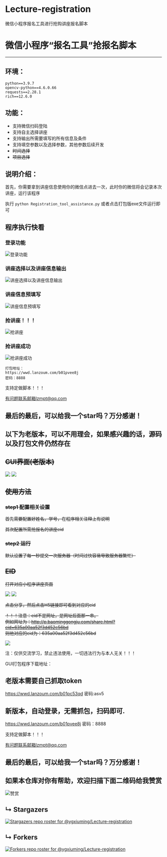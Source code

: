 # Lecture-registration

微信小程序报名工具进行抢购讲座报名脚本





# 微信小程序“报名工具”抢报名脚本

---



## 环境：

~~~
python==3.9.7
opencv-python==4.6.0.66
requests==2.28.1
rich==12.6.0
~~~

## 功能：
- 支持微信扫码登陆
- 支持自主选择讲座
- 支持输出所需要填写的所有信息及条件
- 支持填空参数以及选择参数，其他参数后续开发
- ~~时间选择~~
- ~~项目选择~~

## 说明介绍：
首先，你需要拿到讲座信息使用你的微信点进去一次，此时你的微信将会记录本次讲座，运行该程序

执行 `python Registration_tool_assistance.py` 或者点击打包版exe文件运行即可

## 程序执行快看

### 登录功能
![登录功能](./assets/登录.png)

### 讲座选择以及讲座信息输出
![讲座选择以及讲座信息输出](./assets/讲座信息.png)

### 讲座信息预填写
![讲座信息预填写](./assets/参数信息.png)

### 抢讲座！！！
![抢讲座](./assets/抢讲座1.png)
### 抢讲座成功
![抢讲座成功](./assets/抢讲座2.png)
~~~
打包地址：
https://wwd.lanzoum.com/b01pvee8j
密码：8888
~~~
支持定做脚本！！！

有问题联系邮箱lzmpt@qq.com

## 最后的最后，可以给我一个star吗？万分感谢！


## 以下为老版本，可以不用理会，如果感兴趣的话，源码以及打包文件仍然存在
## ~~GUI界面(老版本)~~
<img src="README.assets/GUI.png"/>

<img src="README.assets/9.png"/>

## ~~使用方法~~

### ~~step1 配置相关设置~~

~~首先需要配置好姓名，学号，在程序相关注释上有说明~~

~~其次配置所需抢报名的讲座eid~~

### ~~step2 运行~~

~~默认设置了每一秒提交一次服务器（时间过快容易导致服务器繁忙）~~

## ~~EID~~

~~打开对应小程序讲座页面~~

<img src="README.assets/10.png"/>

<img src="README.assets/11.png"/>

~~点击分享，然后点击H5链接即可看到对应的eid~~

~~！！！注意：eid不是网址，是网址后面那一串。~~
<br>
~~例如网址为：http://p.baominggongju.com/share.html?eid=635a00aa52f3d452c56bd~~
<br>
~~则他对应的eid为：635a00aa52f3d452c56bd~~

<img src="README.assets/12.png"/>

注：仅供交流学习，禁止违法使用，一切违法行为与本人无关！！！


GUI打包程序下载地址：
## 老版本需要自己抓取token
https://wwd.lanzoum.com/b01pc53qd
密码:asv5

## 新版本，自动登录，无需抓包，扫码即可.
https://wwd.lanzoum.com/b01pvee8j
密码：8888

支持定做脚本！！！

有问题联系邮箱lzmpt@qq.com

<h2>最后的最后，可以给我一个star吗？万分感谢！</h2>


## 如果本仓库对你有帮助，欢迎扫描下面二维码给我赞赏

![赞赏](https://gitee.com/ygxiu/lecture-registration/raw/master/README.assets/Snipaste_2022-11-20_11-08-44.png)
## &#8627; Stargazers

[![Stargazers repo roster for @ygxiuming/Lecture-registration](https://reporoster.com/stars/ygxiuming/Lecture-registration)](https://github.com/ygxiuming/Lecture-registration/stargazers)

## &#8627; Forkers

[![Forkers repo roster for @ygxiuming/Lecture-registration](https://reporoster.com/forks/ygxiuming/Lecture-registration)](https://github.com/ygxiuming/Lecture-registration/network/members)




